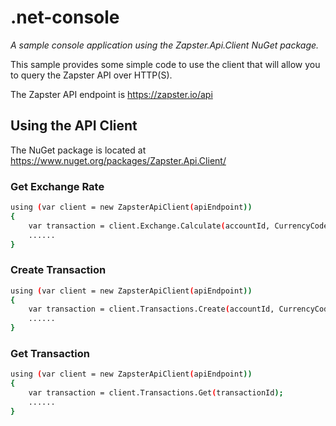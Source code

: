 ﻿# .net-console

*A sample console application using the Zapster.Api.Client NuGet package.*

This sample provides some simple code to use the client that will allow you to query the Zapster API over HTTP(S).

The Zapster API endpoint is https://zapster.io/api

## Using the API Client

The NuGet package is located at https://www.nuget.org/packages/Zapster.Api.Client/

### Get Exchange Rate

```bash
using (var client = new ZapsterApiClient(apiEndpoint))
{
	var transaction = client.Exchange.Calculate(accountId, CurrencyCode.CHF, 9.99M);
	......
}
```

### Create Transaction

```bash
using (var client = new ZapsterApiClient(apiEndpoint))
{
	var transaction = client.Transactions.Create(accountId, CurrencyCode.GBP, 9.99M);
	......
}
```

### Get Transaction

```bash
using (var client = new ZapsterApiClient(apiEndpoint))
{
	var transaction = client.Transactions.Get(transactionId);
	......
}
```
